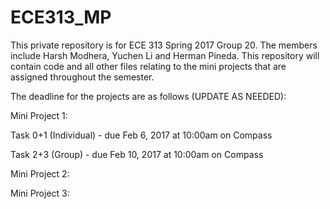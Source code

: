 # ECE313_MP

This private repository is for ECE 313 Spring 2017 Group 20. The members include Harsh Modhera, Yuchen Li and Herman Pineda.
This repository will contain code and all other files relating to the mini projects that are assigned throughout the semester.

The deadline for the projects are as follows (UPDATE AS NEEDED):

Mini Project 1:

Task 0+1 (Individual) - due Feb 6, 2017 at 10:00am on Compass

Task 2+3 (Group)      - due Feb 10, 2017 at 10:00am on Compass

Mini Project 2:

Mini Project 3:

